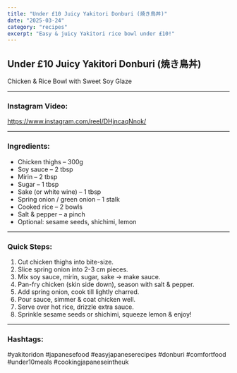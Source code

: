 ```yaml
---
title: "Under £10 Juicy Yakitori Donburi (焼き鳥丼)"
date: "2025-03-24"
category: "recipes"
excerpt: "Easy & juicy Yakitori rice bowl under £10!"
---
```


## **Under £10 Juicy Yakitori Donburi (焼き鳥丼)**  
Chicken & Rice Bowl with Sweet Soy Glaze

---

### Instagram Video:
https://www.instagram.com/reel/DHjncaqNnok/

---

### Ingredients:
- Chicken thighs – 300g  
- Soy sauce – 2 tbsp  
- Mirin – 2 tbsp  
- Sugar – 1 tbsp  
- Sake (or white wine) – 1 tbsp  
- Spring onion / green onion – 1 stalk  
- Cooked rice – 2 bowls  
- Salt & pepper – a pinch  
- Optional: sesame seeds, shichimi, lemon  

---

### Quick Steps:
1. Cut chicken thighs into bite-size.
2. Slice spring onion into 2-3 cm pieces.
3. Mix soy sauce, mirin, sugar, sake → make sauce.
4. Pan-fry chicken (skin side down), season with salt & pepper.
5. Add spring onion, cook till lightly charred.
6. Pour sauce, simmer & coat chicken well.
7. Serve over hot rice, drizzle extra sauce.
8. Sprinkle sesame seeds or shichimi, squeeze lemon & enjoy!

---

### Hashtags:
#yakitoridon #japanesefood #easyjapaneserecipes #donburi #comfortfood #under10meals #cookingjapaneseintheuk

